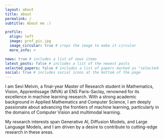 ```yaml
---
layout: about
title: about
permalink: /
subtitle: About me :)

profile:
  align: left
  image: prof_pic.jpg
  image_circular: true # crops the image to make it circular
  more_info: >

news: true # includes a list of news items
latest_posts: false # includes a list of the newest posts
selected_papers: false # includes a list of papers marked as "selected={true}"
social: true # includes social icons at the bottom of the page
---
```


I am Sevi Melvin, a final-year Master of Research student in Mathematics, Vision, Apprentissage (MVA) at ENS Paris-Saclay, renowned for its excellence in machine learning research. With a strong academic background in Applied Mathematics and Computer Science, I am deeply passionate about advancing the frontiers of machine learning, particularly in the domains of Computer Vision and multimodal learning.

My research interests span Generative AI, Diffusion Models, and Large Language Models, and I am driven by a desire to contribute to cutting-edge research in these areas.
